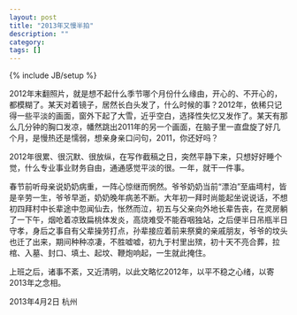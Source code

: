 ```yaml
---
layout: post
title: "2013年又慢半拍"
description: ""
category: 
tags: []
---
```

{% include JB/setup %}

2012年末翻照片，就是想不起什么季节哪个月份什么缘由，开心的、不开心的，都模糊了。某天对着镜子，居然长白头发了，什么时候的事？2012年，依稀只记得一些平淡的画面，窗外下起了大雪，近乎空白，选择性失忆又发作了。某天有那么几分钟的胸口发凉，幡然跳出2011年的另一个画面，在脑子里一直盘旋了好几个月，是慢热还是懦弱，想亲身亲口问句，2011，你还好吗？

2012年很累、很沉默、很放纵，在写作截稿之日，突然平静下来，只想好好睡个觉，什么专业事业财务自由，通通感觉平淡的很。一年，就干一件事。

春节前听母亲说奶奶病重，一阵心惊继而惘然。爷爷奶奶当前“漂泊”至庙塆村，皆是辛劳一生，爷爷早逝，奶奶晚年病恙不断。大年初一拜时尚能起坐说说话，不想初四拜村中长辈途中忽闻仙去，怅然而泣，初五与父亲向外地长辈告丧，在灵房躺了一下午，烟呛着凉致扁桃体发炎，高烧难受不能吞咽独站，之后便半日吊瓶半日守孝，身后之事自有父辈操劳打点，孙辈接应着前来祭奠的亲戚朋友，爷爷的坟头也迁了出来，期间种种凉凄，不胜嘘嘘，初九于村里出殡，初十天不亮合葬，拉棺、入墓、封口、填土、起坟、鞭炮响起，一生就此掩住。

上班之后，诸事不紊，又近清明，以此文略忆2012年，以平不稳之心绪，以寄2013年之念相。

2013年4月2日 杭州